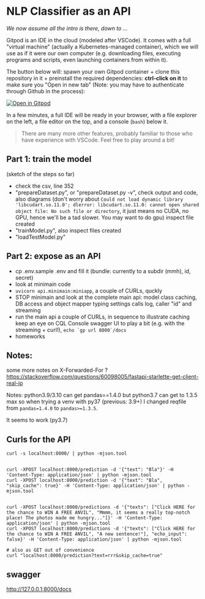 # NLP Classifier as an API

_We now assume all the intro is there, down to ..._

Gitpod is an IDE in the cloud (modeled after VSCode). It comes with a full
"virtual machine" (actually a Kubernetes-managed container), which we will
use as if it were our own computer (e.g. downloading files, executing programs
and scripts, even launching containers from within it).

The button below will: spawn your own Gitpod container + clone this repository
in it + preinstall the required dependencies: **ctrl-click on
it** to make sure you "Open in new tab" (Note: you may have to authenticate
through Github in the process):

[![Open in Gitpod](https://gitpod.io/button/open-in-gitpod.svg)](https://gitpod.io/#https://github.com/hemidactylus/NLP-classifier-API)

In a few minutes, a full IDE will be ready in your browser, with a file
explorer on the left, a file editor on the top, and a console (`bash`) below it.

> There are many more other features, probably familiar to those who have
> experience with VSCode. Feel free to play around a bit!


## Part 1: train the model

(sketch of the steps so far)

- check the csv, line 352
- "prepareDataset.py", or "prepareDataset.py -v", check output and code, also diagrams
  (don't worry about `Could not load dynamic library 'libcudart.so.11.0'; dlerror: libcudart.so.11.0: cannot open shared object file: No such file or directory`, it just means no CUDA, no GPU, hence we'll be a tad slower. You may want to do gpu)
  inspect file created
- "trainModel.py", also inspect files created
- "loadTestModel.py"

## Part 2: expose as an API

- cp .env.sample .env and fill it (bundle: currently to a subdir (mmh), id, secret)
- look at minimain code
- `uvicorn api.minimain:miniapp`, a couple of CURLs, quckly
- STOP minimain and look at the complete main api:
    model class
    caching, DB access and object mapper
    typing
    settings
    calls log, caller "id" and streaming
- run the main api
    a couple of CURLs, in sequence to illustrate caching
    keep an eye on CQL Console
    swagger UI to play a bit (e.g. with the streaming + curl!), ```echo `gp url 8000`/docs```
- homeworks


## Notes:

some more notes on X-Forwarded-For ? https://stackoverflow.com/questions/60098005/fastapi-starlette-get-client-real-ip

Notes: python3.9/3.10 can get pandas==1.4.0 but python3.7 can get to 1.3.5 max so when trying a venv with py37 (previous: 3.9+) I changed reqfile from `pandas=1.4.0` to `pandas>=1.3.5`.

It seems to work (py3.7)

## Curls for the API

```
curl -s localhost:8000/ | python -mjson.tool


curl -XPOST localhost:8000/prediction -d '{"text": "Bla"}' -H 'Content-Type: application/json' | python -mjson.tool
curl -XPOST localhost:8000/prediction -d '{"text": "Bla", "skip_cache": true}' -H 'Content-Type: application/json' | python -mjson.tool


curl -XPOST localhost:8000/predictions -d '{"texts": ["Click HERE for the chance to WIN A FREE ANVIL", "Mmmm, it seems a really top-notch place! The photos made me hungry..."]}' -H 'Content-Type: application/json' | python -mjson.tool
curl -XPOST localhost:8000/predictions -d '{"texts": ["Click HERE for the chance to WIN A FREE ANVIL", "A new sentence!"], "echo_input": false}' -H 'Content-Type: application/json' | python -mjson.tool

# also as GET out of convenience
curl "localhost:8000/prediction?text=rrr&skip_cache=true"

```

## swagger

http://127.0.0.1:8000/docs